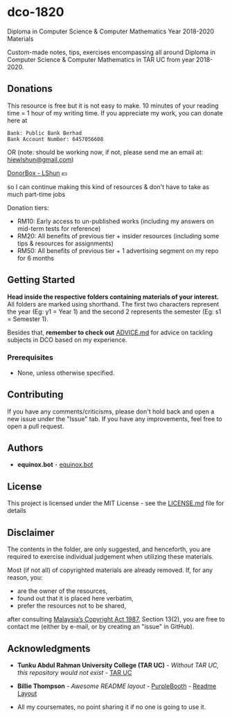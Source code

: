 # dco-1820
Diploma in Computer Science &amp; Computer Mathematics Year 2018-2020 Materials

Custom-made notes, tips, exercises encompassing all around Diploma in Computer Science & Computer Mathematics in TAR UC from year 2018-2020.

## Donations

This resource is free but it is not easy to make. 10 minutes of your reading time = 1 hour of my writing time. If you appreciate my work, you can donate here at 

```
Bank: Public Bank Berhad
Bank Account Number: 6457056608
```

OR (note: should be working now, if not, please send me an email at: hiewlshun@gmail.com)

<a class="github-button" href="https://donorbox.org/donations-lshun" data-icon="octicon-heart" aria-label="Sponsor ">DonorBox - LShun</a> :dollar: 

so I can continue making this kind of resources & don't have to take as much part-time jobs

Donation tiers:

- RM10: Early access to un-published works (including my answers on mid-term tests for reference)
- RM20: All benefits of previous tier + insider resources (including some tips & resources for assignments)
- RM50: All benefits of previous tier + 1 advertising segment on my repo for 6 months

## Getting Started

**Head inside the respective folders containing materials of your interest.** All folders are marked using shorthand. The first two characters represent the year (Eg: y1 = Year 1) and the second 2 represents the semester (Eg: s1 = Semester 1).

Besides that, **remember to check out**  [ADVICE.md](ADVICE.md) for advice on tackling subjects in DCO based on my experience.

### Prerequisites

- None, unless otherwise specified.

## Contributing

If you have any comments/criticisms, please don't hold back and open a new issue under the "Issue" tab. If you have any improvements, feel free to open a pull request.

## Authors

* **equinox.bot** - [equinox.bot](https://github.com/LShun)

## License

This project is licensed under the MIT License - see the [LICENSE.md](LICENSE.md) file for details

## Disclaimer

The contents in the folder, are only suggested, and henceforth, you are required to exercise individual judgement when utilizing these materials.

Most (if not all) of copyrighted materials are already removed. If, for any reason, you:

- are the owner of the resources,
- found out that it is placed here verbatim,
- prefer the resources not to be shared,

after consulting [Malaysia’s Copyright Act 1987](http://www.agc.gov.my/agcportal/uploads/files/Publications/LOM/EN/Act%20332%20-%20Copyright%20Act%201987%20Cetakan%20Semula%202013.pdf), Section 13(2), you are free to contact me (either by e-mail, or by creating an "issue" in GitHub).

## Acknowledgments

* **Tunku Abdul Rahman University College (TAR UC)** - *Without TAR UC, this repository would not exist* - [TAR UC](https://www.tarc.edu.my)

* **Billie Thompson** - *Awesome README layout* - [PurpleBooth](https://github.com/PurpleBooth) - [Readme Layout](https://gist.github.com/PurpleBooth/109311bb0361f32d87a2)
* All my coursemates, no point sharing it if no one is going to use it.

<!-- Place this tag in your head or just before your close body tag. -->
<script async defer src="https://buttons.github.io/buttons.js"></script>
